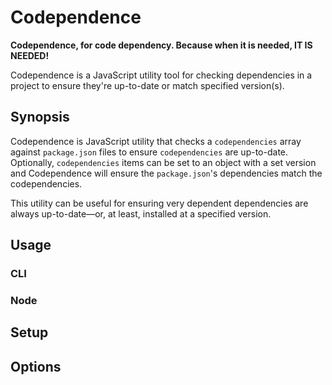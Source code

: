 # Codependence

**Codependence, for code dependency. Because when it is needed, IT IS NEEDED!**

Codependence is a JavaScript utility tool for checking dependencies in a project to ensure they're up-to-date or match specified version(s).

## Synopsis

Codependence is JavaScript utility that checks a `codependencies` array against `package.json` files to ensure `codependencies` are up-to-date.
Optionally, `codependencies` items can be set to an object with a set version and Codependence will ensure the `package.json`'s dependencies match the codependencies.

This utility can be useful for ensuring very dependent dependencies are always up-to-date—or, at least, installed at a specified version.


## Usage


### CLI


### Node

## Setup

## Options
